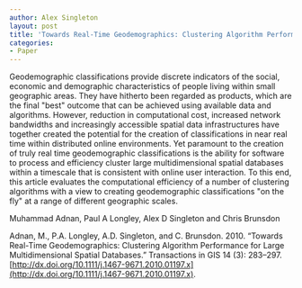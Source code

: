 ```yaml
---
author: Alex Singleton
layout: post
title: 'Towards Real-Time Geodemographics: Clustering Algorithm Performance for Large Multidimensional Spatial Databases'
categories:
- Paper
---
```


Geodemographic classifications provide discrete indicators of the  social, economic and demographic characteristics of people living within  small geographic areas. They have hitherto been regarded as products,  which are the final "best" outcome that can be achieved using available  data and algorithms. However, reduction in computational cost, increased  network bandwidths and increasingly accessible spatial data  infrastructures have together created the potential for the creation of  classifications in near real time within distributed online  environments. Yet paramount to the creation of truly real time  geodemographic classifications is the ability for software to process  and efficiency cluster large multidimensional spatial databases within a  timescale that is consistent with online user interaction. To this end,  this article evaluates the computational efficiency of a number of  clustering algorithms with a view to creating geodemographic  classifications "on the fly" at a range of different geographic scales.

Muhammad Adnan, Paul A Longley, Alex D Singleton and Chris Brunsdon

Adnan, M., P.A. Longley, A.D. Singleton, and C. Brunsdon. 2010. “Towards Real-Time Geodemographics: Clustering Algorithm Performance for Large Multidimensional Spatial Databases.” Transactions in GIS 14 (3): 283–297. [http://dx.doi.org/10.1111/j.1467-9671.2010.01197.x](http://dx.doi.org/10.1111/j.1467-9671.2010.01197.x).
